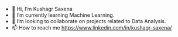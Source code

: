 - 👋 Hi, I’m Kushagr Saxena
- 🌱 I’m currently learning Machine Learning.
- 🤟 I’m looking to collaborate on projects related to Data Analysis.
- 📫 How to reach me https://www.linkedin.com/in/kushagr-saxena/

<!---
SaxenaKushagr/SaxenaKushagr is a ✨ special ✨ repository because its `README.md` (this file) appears on your GitHub profile.
You can click the Preview link to take a look at your changes.
--->
